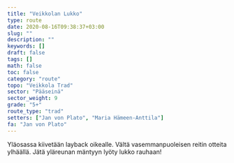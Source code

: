 ```yaml
---
title: "Veikkolan Lukko"
type: route
date: 2020-08-16T09:38:37+03:00
slug: ""
description: ""
keywords: []
draft: false
tags: []
math: false
toc: false
category: "route"
topo: "Veikkola Trad"
sector: "Pääseinä"
sector_weight: 9
grade: "5+"
route_type: "trad"
setters: ["Jan von Plato", "Maria Hämeen-Anttila"]
fa: "Jan von Plato"
---
```



Yläosassa kiivetään layback oikealle. Vältä vasemmanpuoleisen reitin otteita ylhäällä. Jätä yläreunan mäntyyn lyöty lukko rauhaan!

